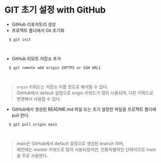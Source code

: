 # GIT 초기 설정 with GitHub

* GitHub 리포지토리 생성
* 프로젝트 폴더에서 Git 초기화

```
  $ git init
```
<br>

* GitHub 리모트 저장소 추가

```
  $ git remote add origin {HTTPS or SSH URL}
```
<br>

> <code>orgin</code> 키워드는 저장소 이름 정도로 해석될 수 있다.<br>
> GitHub에서 default 설정으로 origin 키워드가 많이 사용되며, 다른 키워드로 변경해서 사용할 수 있다.

* GitHub에서 생성된 README.md 파일 또는 초기 설정한 파일을 프로젝트 폴더에 pull 한다.

```
  $ git pull origin main
```
<br>

> main은 GitHub에서 default 설정으로 생성된 branch 이며,<br>
> 예전에는 master 키워드로 많이 사용되었지만, 인종차별적인 단어이므로 main을 주로 사용한다.
